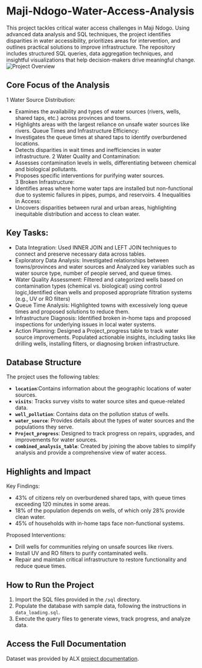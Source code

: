 # Maji-Ndogo-Water-Access-Analysis
This project tackles critical water access challenges in Maji Ndogo. Using advanced data analysis and SQL techniques, the project identifies disparities in water accessibility, prioritizes areas for intervention, and outlines practical solutions to improve infrastructure. The repository includes structured SQL queries, data aggregation techniques, and insightful visualizations that help decision-makers drive meaningful change.
![Project Overview](./images/IMG_4133.PNG)

## Core Focus of the Analysis

1 Water Source Distribution:
- Examines the availability and types of water sources (rivers, wells, shared taps, etc.) across provinces and towns.
- Highlights areas with the largest reliance on unsafe water sources like rivers.
  Queue Times and Infrastructure Efficiency:
- Investigates the queue times at shared taps to identify overburdened locations.
- Detects disparities in wait times and inefficiencies in water infrastructure.
2 Water Quality and Contamination:
- Assesses contamination levels in wells, differentiating between chemical and biological pollutants.
- Proposes specific interventions for purifying water sources.  
3 Broken Infrastructure:
- Identifies areas where home water taps are installed but non-functional due to systemic failures in pipes, pumps, and reservoirs. 
4 Inequalities in Access:
- Uncovers disparities between rural and urban areas, highlighting inequitable distribution and access to clean water.
## Key Tasks:
- Data Integration: Used INNER JOIN and LEFT JOIN techniques to connect and preserve necessary data across tables.
- Exploratory Data Analysis: Investigated relationships between towns/provinces and water sources and Analyzed key variables such as water source type, number of people served, and queue times.
- Water Quality Assessment: Filtered and categorized wells based on contamination types (chemical vs. biological) using control logic,Identified clean wells and proposed appropriate filtration systems (e.g., UV or RO filters)
- Queue Time Analysis: Highlighted towns with excessively long queue times and proposed solutions to reduce them.
- Infrastructure Diagnosis: Identified broken in-home taps and proposed inspections for underlying issues in local water systems.
- Action Planning: Designed a Project_progress table to track water source improvements.
Populated actionable insights, including tasks like drilling wells, installing filters, or diagnosing broken infrastructure.

## Database Structure

The project uses the following tables:
- **`location`**:Contains information about the geographic locations of water sources.
- **`visits`**: Tracks survey visits to water source sites and queue-related data.
- **`well_pollution`**: Contains data on the pollution status of wells.
- **`water_source`**: Provides details about the types of water sources and the populations they serve.
- **`Project_progress`**: Designed to track progress on repairs, upgrades, and improvements for water sources.
- **`combined_analysis_table`**: Created by joining the above tables to simplify analysis and provide a comprehensive view of water access.
  
## Highlights and Impact
 Key Findings:

- 43% of citizens rely on overburdened shared taps, with queue times exceeding 120 minutes in some areas.
- 18% of the population depends on wells, of which only 28% provide clean water.
- 45% of households with in-home taps face non-functional systems.

Proposed Interventions:

- Drill wells for communities relying on unsafe sources like rivers.
- Install UV and RO filters to purify contaminated wells.
- Repair and maintain critical infrastructure to restore functionality and reduce queue times.

## How to Run the Project

1. Import the SQL files provided in the `/sql` directory.
2. Populate the database with sample data, following the instructions in `data_loading.sql`.
3. Execute the query files to generate views, track progress, and analyze data.

## Access the Full Documentation

Dataset was provided by ALX [project documentation](https://alx.com).
